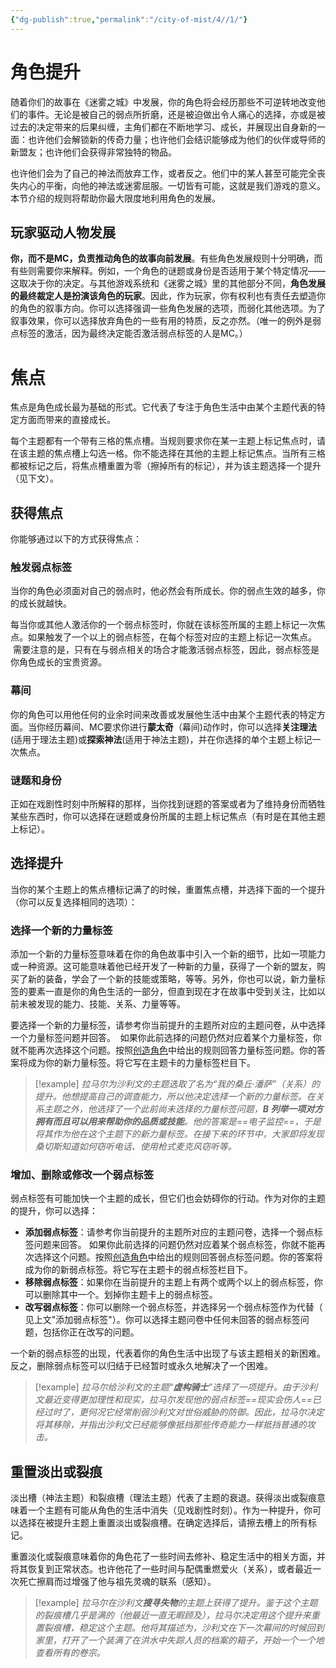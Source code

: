 ```yaml
---
{"dg-publish":true,"permalink":"/city-of-mist/4//1/"}
---
```


# 角色提升
随着你们的故事在《迷雾之城》中发展，你的角色将会经历那些不可逆转地改变他们的事件。无论是被自己的弱点所折磨，还是被迫做出令人痛心的选择，亦或是被过去的决定带来的后果纠缠，主角们都在不断地学习、成长，并展现出自身新的一面：也许他们会解锁新的传奇力量；也许他们会结识能够成为他们的伙伴或导师的新盟友；也许他们会获得非常独特的物品。

也许他们会为了自己的神法而放弃工作，或者反之。他们中的某人甚至可能完全丧失内心的平衡，向他的神法或迷雾屈服。一切皆有可能，这就是我们游戏的意义。本节介绍的规则将帮助你最大限度地利用角色的发展。

## 玩家驱动人物发展
**你，而不是MC，负责推动角色的故事向前发展**。有些角色发展规则十分明确，而有些则需要你来解释。例如，一个角色的谜题或身份是否适用于某个特定情况——这取决于你的决定。与其他游戏系统和《迷雾之城》里的其他部分不同，**角色发展的最终裁定人是扮演该角色的玩家**。因此，作为玩家，你有权利也有责任去塑造你的角色的叙事方向。你可以选择强调一些角色发展的选项，而弱化其他选项。为了叙事效果，你可以选择放弃角色的一些有用的特质，反之亦然。（唯一的例外是弱点标签的激活，因为最终决定能否激活弱点标签的人是MC。）

# 焦点
焦点是角色成长最为基础的形式。它代表了专注于角色生活中由某个主题代表的特定方面而带来的直接成长。

每个主题都有一个带有三格的焦点槽。当规则要求你在某一主题上标记焦点时，请在该主题的焦点槽上勾选一格。你不能选择在其他的主题上标记焦点。当所有三格都被标记之后，将焦点槽重置为零（擦掉所有的标记），并为该主题选择一个提升（见下文）。

## 获得焦点

你能够通过以下的方式获得焦点：

### 触发弱点标签
当你的角色必须面对自己的弱点时，他必然会有所成长。你的弱点生效的越多，你的成长就越快。

每当你或其他人激活你的一个弱点标签时，你就在该标签所属的主题上标记一次焦点。如果触发了一个以上的弱点标签，在每个标签对应的主题上标记一次焦点。  需要注意的是，只有在与弱点相关的场合才能激活弱点标签，因此，弱点标签是你角色成长的宝贵资源。

### 幕间
你的角色可以用他任何的业余时间来改善或发展他生活中由某个主题代表的特定方面。当你经历幕间、MC要求你进行**蒙太奇**（幕间)动作时，你可以选择**关注理法**(适用于理法主题)或**探索神法**(适用于神法主题)，并在你选择的单个主题上标记一次焦点。

### 谜题和身份
正如在戏剧性时刻中所解释的那样，当你找到谜题的答案或者为了维持身份而牺牲某些东西时，你可以选择在谜题或身份所属的主题上标记焦点（有时是在其他主题上标记）。

## 选择提升
当你的某个主题上的焦点槽标记满了的时候，重置焦点槽，并选择下面的一个提升（你可以反复选择相同的选项）：

### 选择一个新的力量标签
添加一个新的力量标签意味着在你的角色故事中引入一个新的细节，比如一项能力或一种资源。这可能意味着他已经开发了一种新的力量，获得了一个新的盟友，购买了新的装备，学会了一个新的技能或策略，等等。另外，你也可以说，新力量标签的要素一直是你的角色生活的一部分，但直到现在才在故事中受到关注，比如以前未被发现的能力、技能、关系、力量等等。

要选择一个新的力量标签，请参考你当前提升的主题所对应的主题问卷，从中选择一个力量标签问题并回答。  如果你此前选择的问题仍然对应着某个力量标签，你就不能再次选择这个问题。按照[创造角色](https://www.yuque.com/renommee/mist/td8qxi)中给出的规则回答力量标签问题。你的答案将成为你的新力量标签。将它写在主题卡的力量标签栏目下。

>[!example]
>_拉马尔为沙利文的主题选取了名为“我的桑丘·潘萨”（关系）的提升。他想提高自己的调查能力，所以他决定选择一个新的力量标签。在关系主题之外，他选择了一个此前尚未选择的力量标签问题，**B 列举一项对方拥有而且可以用来帮助你的品质或技能**。他的答案是==电子监控==，于是将其作为他在这个主题下的新力量标签。在接下来的环节中，大家即将发现桑切斯知道如何窃听电话、使用枪式麦克风窃听等。_

### 增加、删除或修改一个弱点标签
弱点标签有可能加快一个主题的成长，但它们也会妨碍你的行动。作为对你的主题的提升，你可以选择：

- **添加弱点标签**：请参考你当前提升的主题所对应的主题问卷，选择一个弱点标签问题来回答。 如果你此前选择的问题仍然对应着某个弱点标签，你就不能再次选择这个问题。按照[创造角色](https://www.yuque.com/renommee/mist/td8qxi)中给出的规则回答弱点标签问题。你的答案将成为你的新弱点标签。将它写在主题卡的弱点标签栏目下。
- **移除弱点标签**：如果你在当前提升的主题上有两个或两个以上的弱点标签，你可以删除其中一个。划掉你主题卡上的弱点标签。
- **改写弱点标签**：你可以删除一个弱点标签，并选择另一个弱点标签作为代替（ 见上文"添加弱点标签"）。你可以选择主题问卷中任何未回答的弱点标签问题，包括你正在改写的问题。

一个新的弱点标签的出现，代表着你的角色生活中出现了与该主题相关的新困难。反之，删除弱点标签可以归结于已经暂时或永久地解决了一个困难。

>[!example]
>_拉马尔给沙利文的主题“**虚构骑士**”选择了一项提升。由于沙利文最近变得更加理性和现实，拉马尔发现他的弱点标签==现实会伤人==已经过时了，更何况它经常削弱沙利文对世俗威胁的防御。因此，拉马尔决定将其移除，并指出沙利文已经能够像抵挡那些传奇能力一样抵挡普通的攻击。_

## 重置淡出或裂痕
淡出槽（神法主题）和裂痕槽（理法主题）代表了主题的衰退。获得淡出或裂痕意味着一个主题有可能从角色的生活中消失（见戏剧性时刻）。作为一种提升，你可以选择在被提升主题上重置淡出或裂痕槽。在确定选择后，请擦去槽上的所有标记。

重置淡化或裂痕意味着你的角色花了一些时间去修补、稳定生活中的相关方面，并将其恢复到正常状态。也许他花了一些时间与配偶重燃爱火（关系），或者最近一次死亡擦肩而过增强了他与祖先灵魂的联系（感知）。

>[!example]
>_拉马尔在沙利文**搜寻失物**的主题上获得了提升。鉴于这个主题的裂痕槽几乎是满的（他最近一直无暇顾及），拉马尔决定用这个提升来重置裂痕槽，稳定这个主题。他将其描述为，沙利文在下一次幕间的时候回到家里，打开了一个装满了在洪水中失踪人员的档案的箱子，开始一个一个地查看所有的卷宗。_